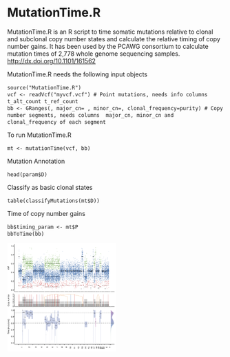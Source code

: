 # MutationTime.R
MutationTime.R is an R script to time somatic mutations relative to clonal and subclonal copy number states and calculate
the relative timing of copy number gains.
It has been used by the PCAWG consortium to calculate mutation times of 2,778 whole genome sequencing samples. http://dx.doi.org/10.1101/161562	

MutationTime.R needs the following input objects
```{R}
source("MutationTime.R")
vcf <- readVcf("myvcf.vcf") # Point mutations, needs info columns t_alt_count t_ref_count
bb <- GRanges(, major_cn= , minor_cn=, clonal_frequency=purity) # Copy number segments, needs columns  major_cn, minor_cn and clonal_frequency of each segment
```

To run MutationTime.R
```{R}
mt <- mutationTime(vcf, bb)
```

Mutation Annotation
```{R}
head(param$D)
```

Classify as basic clonal states
```{R}
table(classifyMutations(mt$D))
```

Time of copy number gains
```{R}
bb$timing_param <- mt$P
bbToTime(bb)
```

<img src="MutationTime.png" alt="MutationTime.R output" width="50%"/>